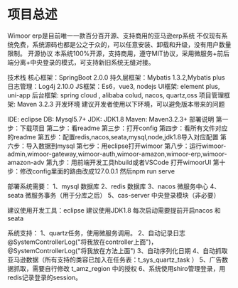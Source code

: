 项目总述
====
Wimoor erp是目前唯一一款百分百开源、支持商用的亚马逊erp系统
不仅现有系统免费，系统源码也都是公之于众的，可以任意安装、卸载和升级，没有用户数量限制。
开源协议
本系统100%开源，支持商用，遵守MIT协议，采用微服务+前后端分离+中央登录的模式，可支持新旧系统无缝对接。

技术栈
核心框架：SpringBoot 2.0.0
持久层框架：Mybatis 1.3.2,Mybatis plus
日志管理：Log4j 2.10.0
JS框架：Es6，vue3, nodejs
UI框架: element plus, uni-app
后台框架: spring cloud , alibaba colud, nacos, quartz,oss
项目管理框架: Maven 3.2.3
开发环境
建议开发者使用以下环境，可以避免版本带来的问题

IDE: eclipse
DB: Mysql5.7+
JDK: JDK1.8
Maven: Maven3.2.3+
部署说明
第一步：下载项目
第二步：看readme
第三步：打开config
第四步：看所有文件对应的readme
第五步：配置redis,nacos,seata,mysql,node,jdk1.8导入对应配置
第六步：导入数据到mysql
第七步：用eclipse打开wimoor
第八步：运行wimoor-admin,wimoor-gateway,wimoor-auth,wimoor-amazon,wimoor-erp,wimoor-amazon-adv
第九步：用前端开发工具hbuild或者VSCode 打开wimoorUI
第十步：修改config里面的路由改成127.0.0.1 然后npm run serve






部署系统需要：
1、mysql 数据库
2、redis 数据库
3、nacos 微服务中心
4、seata 微服务事务（用于分库之后）
5、cas-server 中央登录模块（非必要）


建议使用开发工具：eclipse
建议使用JDK1.8
每次启动需要提前开启nacos 和seata

系统支持：
1、quartz任务，使用微服务调用。
2、自动记录日志@SystemControllerLog("将我放在controller上面")，@SystemControllerLog("将我放在方法上面")
3、自动序列化日期
4、自动抓取亚马逊数据（所有支持的类容已加入在任务表：t_sys_quartz_task ）
5、广告数据抓取，需要自行修改 t_amz_region 中的授权
6、系统使用shiro管理登录，用redis记录登录的session。


